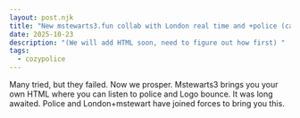 ```yaml
---
layout: post.njk
title: "New mstewarts3.fun collab with London real time and +police (call option) "
date: 2025-10-23
description: "(We will add HTML soon, need to figure out how first) "
tags:
  - cozypolice
---
```

M﻿any tried, but they failed. Now we prosper. Mstewarts3 brings you your own HTML where you can  listen to police and Logo bounce. It was long awaited. Police and London+mstewart have joined forces to bring you this.